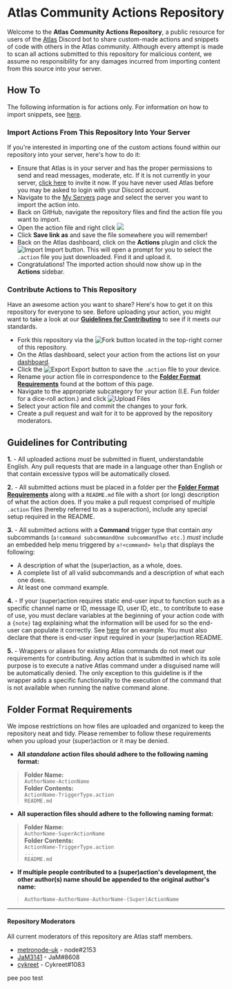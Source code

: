 # Atlas Community Actions Repository
Welcome to the **Atlas Community Actions Repository**, a public resource for users of the [Atlas](https://atlas.bot) Discord bot to share custom-made actions and snippets of code with others in the Atlas community. Although every attempt is made to scan all actions submitted to this repository for malicious content, we assume no responsibility for any damages incurred from importing content from this source into your server.

## How To
The following information is for actions only. For information on how to import snippets, see [here](https://github.com/sylo-digital/community-actions/tree/master/Snippets#what-are-snippets).

### Import Actions From This Repository Into Your Server
If you're interested in importing one of the custom actions found within our repository into your server, here's how to do it:
* Ensure that Atlas is in your server and has the proper permissions to send and read messages, moderate, etc. If it is not currently in your server, [click here](https://atlas.bot/get) to invite it now. If you have never used Atlas before you may be asked to login with your Discord account.
* Navigate to the [My Servers](https://atlas.bot/@me/guilds) page and select the server you want to import the action into.
* Back on GitHub, navigate the repository files and find the action file you want to import.
* Open the action file and right click [![](https://i.imgur.com/98icse9.png)](https://www.youtube.com/watch?v=q5Dj5G1kaqI "It's Raw!")
* Click **Save link as** and save the file somewhere you will remember!
* Back on the Atlas dashboard, click on the **Actions** plugin and click the ![Import](https://i.imgur.com/cX5eSQ3.png) Import button. This will open a prompt for you to select the `.action` file you just downloaded. Find it and upload it.
* Congratulations! The imported action should now show up in the **Actions** sidebar.

### Contribute Actions to This Repository

Have an awesome action you want to share? Here's how to get it on this repository for everyone to see. Before uploading your action, you might want to take a look at our **[Guidelines for Contributing](https://github.com/sylo-digital/community-actions#guidelines-for-contributing)** to see if it meets our standards.
* Fork this repository via the ![Fork](https://i.imgur.com/oazJQxh.png) button located in the top-right corner of this repository.
* On the Atlas dashboard, select your action from the actions list on your [dashboard](https://atlas.bot/).
* Click the ![Export](https://i.imgur.com/dvXMSce.png) Export button to save the `.action` file to your device.
* Rename your action file in correspondence to the **[Folder Format Requirements](https://github.com/sylo-digital/community-actions#folder-format-requirements)** found at the bottom of this page.
* Navigate to the appropriate subcategory for your action (I.E. Fun folder for a dice-roll action.) and click ![Upload Files](https://i.imgur.com/PmO960X.png)
* Select your action file and commit the changes to your fork.
* Create a pull request and wait for it to be approved by the repository moderators.

## Guidelines for Contributing
**1.** - All uploaded actions  _must_  be submitted in fluent, understandable English. Any pull requests that are made in a language other than English or that contain excessive typos will be automatically closed.

**2.** - All submitted actions must be placed in a folder per the **[Folder Format Requirements](https://github.com/sylo-digital/community-actions#folder-format-requirements)** along with a `README.md` file with a short (or long) description of what the action does. If you make a pull request comprised of multiple `.action` files (hereby referred to as a superaction), include any special setup required in the README.

**3.** - All submitted actions with a **Command** trigger type that contain *any* subcommands (`a!command subcommandOne subcommandTwo etc.`) *must* include an embedded help menu triggered by `a!<command> help` that displays the following:  
* A description of what the (super)action, as a whole, does.
* A complete list of all valid subcommands and a description of what each one does.
* At least one command example.

**4.** - If your (super)action requires static end-user input to function such as a specific channel name or ID, message ID, user ID, etc., to contribute to ease of use, you must declare variables at the beginning of your action code with a `{note}` tag explaining what the information will be used for so the end-user can populate it correctly. See [here](https://i.imgur.com/dVldQxo.png) for an example. You must also declare that there is end-user input required in your (super)action README.

**5.** - Wrappers or aliases for existing Atlas commands do not meet our requirements for contributing. Any action that is submitted in which its sole purpose is to execute a native Atlas command under a disguised name will be automatically denied. The only exception to this guideline is if the wrapper adds a specific functionality to the execution of the command that is not available when running the native command alone.

## Folder Format Requirements
We impose restrictions on how files are uploaded and organized to keep the repository neat and tidy. Please remember to follow these requirements when you upload your (super)action or it may be denied.
* **All _standalone_ action files should adhere to the following naming format:**
>**Folder Name:**    
>`AuthorName-ActionName`    
>**Folder Contents:**    
>`ActionName-TriggerType.action`    
>`README.md`    
* **All superaction files should adhere to the following naming format:**
>**Folder Name:**    
>`AuthorName-SuperActionName`    
>**Folder Contents:**    
>`ActionName-TriggerType.action`    
>`...`    
>`README.md`    
* **If multiple people contributed to a (super)action's development, the other author(s) name should be appended to the original author's name:**
>`AuthorName-AuthorName-AuthorName-(Super)ActionName`
-----
#### Repository Moderators
All current moderators of this repository are Atlas staff members.
* [metronode-uk](https://github.com/metronode-uk) - node#2153
* [JaM3141](https://github.com/JaM3141) - JaM#8608
* [cykreet](https://github.com/cykreet) - Cykreet#1083

pee poo test

